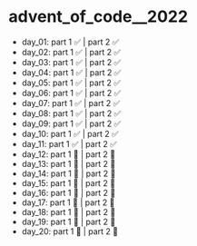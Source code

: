 # advent_of_code__2022
- day_01:     part 1 :white_check_mark:        | part 2 :white_check_mark:  
- day_02:     part 1 :white_check_mark:        | part 2 :white_check_mark:  
- day_03:     part 1 :white_check_mark:        | part 2 :white_check_mark:  
- day_04:     part 1 :white_check_mark:        | part 2 :white_check_mark: 
- day_05:     part 1 :white_check_mark:        | part 2 :white_check_mark: 
- day_06:     part 1 :white_check_mark:        | part 2 :white_check_mark: 
- day_07:     part 1 :white_check_mark:        | part 2 :white_check_mark: 
- day_08:     part 1 :white_check_mark:        | part 2 :white_check_mark: 
- day_09:     part 1 :white_check_mark:        | part 2 :white_check_mark:
- day_10:     part 1 :white_check_mark:        | part 2 :white_check_mark: 
- day_11:     part 1 :white_check_mark:        | part 2 :white_check_mark: 
- day_12:     part 1 :black_square_button:     | part 2 :black_square_button: 
- day_13:     part 1 :black_square_button:     | part 2 :black_square_button: 
- day_14:     part 1 :black_square_button:     | part 2 :black_square_button: 
- day_15:     part 1 :black_square_button:     | part 2 :black_square_button: 
- day_16:     part 1 :black_square_button:     | part 2 :black_square_button: 
- day_17:     part 1 :black_square_button:     | part 2 :black_square_button: 
- day_18:     part 1 :black_square_button:     | part 2 :black_square_button: 
- day_19:     part 1 :black_square_button:     | part 2 :black_square_button: 
- day_20:     part 1 :black_square_button:     | part 2 :black_square_button:
